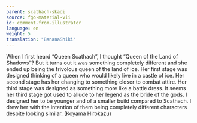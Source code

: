 ```yaml
---
parent: scathach-skadi
source: fgo-material-vii
id: comment-from-illustrator
language: en
weight: 5
translation: "BananaShiki"
---
```


When I first heard “Queen Scathach”, I thought “Queen of the Land of Shadows”? But it turns out it was something completely different and she ended up being the frivolous queen of the land of ice. Her first stage was designed thinking of a queen who would likely live in a castle of ice. Her second stage has her changing to something closer to combat attire. Her third stage was designed as something more like a battle dress. It seems her third stage got used to allude to her legend as the bride of the gods. I designed her to be younger and of a smaller build compared to Scathach. I drew her with the intention of them being completely different characters despite looking similar. (Koyama Hirokazu)
